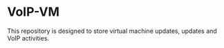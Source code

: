 # VoIP-VM
This repository is designed to store virtual machine updates, updates and VoIP activities.
